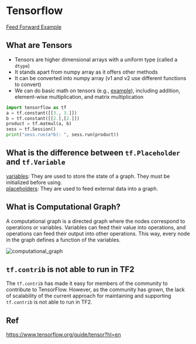 # Tensorflow
[Feed Forward Example](https://github.com/HemingwayLee/tensorflow-cheatsheet/blob/master/Samples/FeedForward.ipynb)

## What are Tensors
* Tensors are higher dimensional arrays with a uniform type (called a `dtype`)
* It stands apart from numpy array as it offers other methods
* It can be converted into numpy array (v1 and v2 use different functions to convert)
* We can do basic math on tensors (e.g., [example](https://github.com/HemingwayLee/tensorflow-cheatsheet/blob/master/Samples/Hello.ipynb)), including addition, element-wise multiplication, and matrix multiplication

```python
import tensorflow as tf
a = tf.constant([[3., 3.]])
b = tf.constant([[2.],[2.]]) 
product = tf.matmul(a, b)
sess = tf.Session()
print("sess.run(a*b): ", sess.run(product))
```

## What is the difference between `tf.Placeholder` and `tf.Variable`
[variables](https://github.com/HemingwayLee/tensorflow-cheatsheet/blob/master/Samples/Variable.ipynb): They are used to store the state of a graph. They must be initialized before using.  
[placeholders](https://github.com/HemingwayLee/tensorflow-cheatsheet/blob/master/Samples/Placeholder.ipynb): They are used to feed external data into a graph.

## What is Computational Graph?
A computational graph is a directed graph where the nodes correspond to operations or variables. Variables can feed their value into operations, and operations can feed their output into other operations. This way, every node in the graph defines a function of the variables.  

![computational_graph](https://user-images.githubusercontent.com/8428372/72130257-4bfd9680-33bc-11ea-975b-a39dc219a58d.png)

## `tf.contrib` is not able to run in TF2
The `tf.contrib` has made it easy for members of the community to contribute to TensorFlow. However, as the community has grown, the lack of scalability of the current approach for maintaining and supporting `tf.contrib` is not able to run in TF2.

## Ref  
https://www.tensorflow.org/guide/tensor?hl=en  
